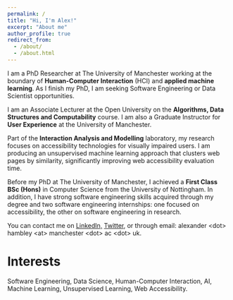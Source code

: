 ```yaml
---
permalink: /
title: "Hi, I'm Alex!"
excerpt: "About me"
author_profile: true
redirect_from: 
  - /about/
  - /about.html
---
```


I am a PhD Researcher at The University of Manchester working at the boundary of **Human-Computer Interaction** (HCI) and **applied machine learning**. As I finish my PhD, I am seeking Software Engineering or Data Scientist opportunities. 

I am an Associate Lecturer at the Open University on the **Algorithms, Data Structures and Computability** course. I am also a Graduate Instructor for **User Experience** at the University of Manchester. 

Part of the **Interaction Analysis and Modelling** laboratory, my research focuses on accessibility technologies for visually impaired users. I am producing an unsupervised machine learning approach that clusters web pages by similarity, significantly improving web accessibility evaluation time. 

Before my PhD at The University of Manchester, I achieved a **First Class BSc (Hons)** in Computer Science from the University of Nottingham. In addition, I have strong software engineering skills acquired through my degree and two software engineering internships: one focused on accessibility, the other on software engineering in research.

You can contact me on <a href="https://www.linkedin.com/in/alexanderhambley/" target="_blank">LinkedIn,</a> <a href="https://twitter.com/alexhambley1" target="_blank">Twitter</a>, or through email: alexander &lt;dot&gt; hambley &lt;at&gt; manchester &lt;dot&gt; ac &lt;dot&gt; uk.

Interests
======
Software Engineering, Data Science, Human-Computer Interaction, AI, Machine Learning, Unsupervised Learning, Web Accessibility.